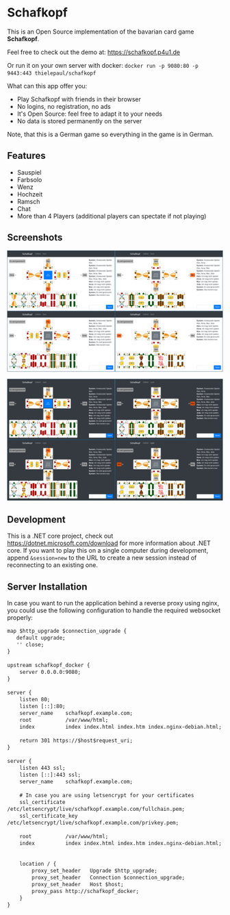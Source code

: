 # Schafkopf
This is an Open Source implementation of the bavarian card game **Schafkopf**.

Feel free to check out the demo at: https://schafkopf.p4u1.de

Or run it on your own server with docker: `docker run -p 9080:80 -p 9443:443 thielepaul/schafkopf`

What can this app offer you:
* Play Schafkopf with friends in their browser
* No logins, no registration, no ads
* It's Open Source: feel free to adapt it to your needs
* No data is stored permanently on the server

Note, that this is a German game so everything in the game is in German.

## Features
* Sauspiel
* Farbsolo
* Wenz
* Hochzeit
* Ramsch
* Chat
* More than 4 Players (additional players can spectate if not playing)

## Screenshots

![screenshot of app in light mode](screenshots/light.png "Light Mode")

![screenshot of app in dark mode](screenshots/dark.png "Dark Mode")

## Development
This is a .NET core project, check out https://dotnet.microsoft.com/download for more information about .NET core.
If you want to play this on a single computer during development, append `&session=new` to the URL to create a new session instead of reconnecting to an existing one.

## Server Installation
In case you want to run the application behind a reverse proxy using nginx, you could use the following configuration to handle the required websocket properly:
```
map $http_upgrade $connection_upgrade {
   default upgrade;
   '' close;
}

upstream schafkopf_docker {
    server 0.0.0.0:9080;
}

server {
    listen 80;
    listen [::]:80;
    server_name    schafkopf.example.com;
    root           /var/www/html;
    index          index index.html index.htm index.nginx-debian.html;

    return 301 https://$host$request_uri;
}

server {
    listen 443 ssl;
    listen [::]:443 ssl;
    server_name    schafkopf.example.com;
    
    # In case you are using letsencrypt for your certificates
    ssl_certificate    /etc/letsencrypt/live/schafkopf.example.com/fullchain.pem;
    ssl_certificate_key    /etc/letsencrypt/live/schafkopf.example.com/privkey.pem;

    root           /var/www/html;
    index          index index.html index.htm index.nginx-debian.html;


    location / {
        proxy_set_header   Upgrade $http_upgrade;
        proxy_set_header   Connection $connection_upgrade;
        proxy_set_header   Host $host;
        proxy_pass http://schafkopf_docker;
    }
}
```
